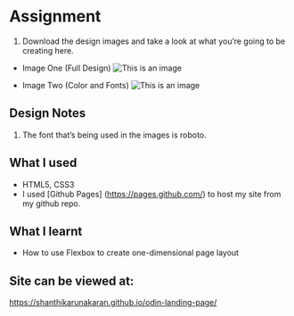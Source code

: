 # Assignment

1.  Download the design images and take a look at what you’re going to be creating here.

- Image One (Full Design)
  ![This is an image](https://cdn.statically.io/gh/TheOdinProject/curriculum/main/foundations/html_css/project/odin-project.png)
  
- Image Two (Color and Fonts)
  ![This is an image](https://cdn.statically.io/gh/TheOdinProject/curriculum/main/foundations/html_css/project/colors_and_stuff.png)

## Design Notes
1. The font that’s being used in the images is roboto.

## What I used
- HTML5, CSS3
- I used [Github Pages] (https://pages.github.com/) to host my site from my github repo.

## What I learnt
- How to use Flexbox to create  one-dimensional page layout

## Site can be viewed at:
https://shanthikarunakaran.github.io/odin-landing-page/

